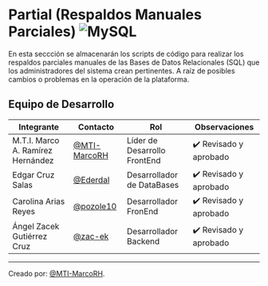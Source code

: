  
 # Partial  (Respaldos Manuales Parciales)  ![MySQL](https://img.shields.io/badge/MySQL-00000F?style=for-the-badge&logo=mysql&logoColor=white)

En esta seccción se almacenarán los scripts de código para realizar los respaldos parciales manuales de las Bases de Datos Relacionales (SQL) que los administradores del sistema crean pertinentes. A raíz de posibles cambios o problemas en la operación de la plataforma.


## Equipo de Desarrollo

|Integrante|Contacto|Rol|Observaciones|
|------------|--------|---|---|
|M.T.I. Marco A. Ramírez Hernández|[@MTI-MarcoRH](https://github.com/MTI-MarcoRH)|Líder de Desarrollo FrontEnd|✔️  Revisado y aprobado|
|Edgar Cruz Salas|[@Ederdal](https://github.com/Ederdal)|Desarrollador de DataBases|✔️  Revisado y aprobado|
|Carolina Arias Reyes|[@pozole10](https://github.com/pozole10)|Desarrollador FronEnd|✔️  Revisado y aprobado|
|Ángel Zacek Gutiérrez Cruz|[@zac-ek](https://github.com/zac-ek)|Desarrollador Backend|✔️  Revisado y aprobado|



---
Creado por: [@MTI-MarcoRH](https://github.com/MTI-MarcoRH).